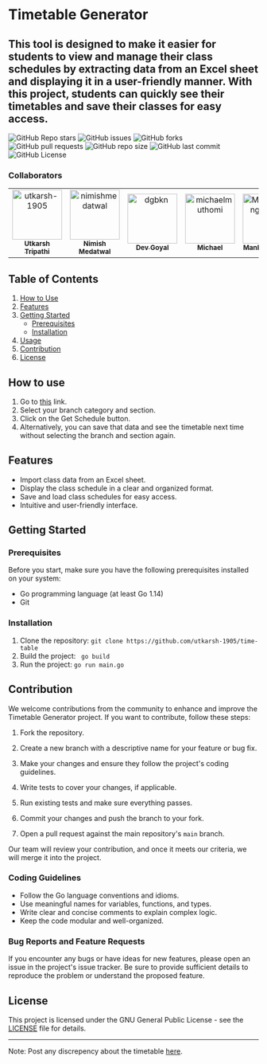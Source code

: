 # Timetable Generator

## This tool is designed to make it easier for students to view and manage their class schedules by extracting data from an Excel sheet and displaying it in a user-friendly manner. With this project, students can quickly see their timetables and save their classes for easy access.

![GitHub Repo stars](https://img.shields.io/github/stars/utkarsh-1905/time-table?style=social)
![GitHub issues](https://img.shields.io/github/issues/utkarsh-1905/time-table)
![GitHub forks](https://img.shields.io/github/forks/utkarsh-1905/time-table?style=social)
![GitHub pull requests](https://img.shields.io/github/issues-pr/utkarsh-1905/time-table)
![GitHub repo size](https://img.shields.io/github/repo-size/utkarsh-1905/time-table)
![GitHub last commit](https://img.shields.io/github/last-commit/utkarsh-1905/time-table)
![GitHub License](https://img.shields.io/github/license/utkarsh-1905/time-table)

### Collaborators

<!-- readme: utkarsh-1905,nimishmedatwal,dgbkn,SmartKapila,contributors -start -->
<table>
<tr>
    <td align="center">
        <a href="https://github.com/utkarsh-1905">
            <img src="https://avatars.githubusercontent.com/u/83540694?v=4" width="100;" alt="utkarsh-1905"/>
            <br />
            <sub><b>Utkarsh Tripathi</b></sub>
        </a>
    </td>
    <td align="center">
        <a href="https://github.com/nimishmedatwal">
            <img src="https://avatars.githubusercontent.com/u/91622060?v=4" width="100;" alt="nimishmedatwal"/>
            <br />
            <sub><b>Nimish Medatwal</b></sub>
        </a>
    </td>
    <td align="center">
        <a href="https://github.com/dgbkn">
            <img src="https://avatars.githubusercontent.com/u/65810521?v=4" width="100;" alt="dgbkn"/>
            <br />
            <sub><b>Dev Goyal</b></sub>
        </a>
    </td>
    <td align="center">
        <a href="https://github.com/michaelmuthomi">
            <img src="https://avatars.githubusercontent.com/u/108736931?v=4" width="100;" alt="michaelmuthomi"/>
            <br />
            <sub><b>Michael</b></sub>
        </a>
    </td>
    <td align="center">
        <a href="https://github.com/MankiratSingh1315">
            <img src="https://avatars.githubusercontent.com/u/120726854?v=4" width="100;" alt="MankiratSingh1315"/>
            <br />
            <sub><b>Mankirat Singh</b></sub>
        </a>
    </td></tr>
</table>
<!-- readme: utkarsh-1905,nimishmedatwal,dgbkn,contributors -end -->

## Table of Contents

1. [How to Use](#how-to-use)
1. [Features](#features)
1. [Getting Started](#getting-started)
   - [Prerequisites](#prerequisites)
   - [Installation](#installation)
1. [Usage](#usage)
1. [Contribution](#contribution)
1. [License](#license)

## How to use

1. Go to [this](https://timetable.mlsctiet.com) link.
2. Select your branch category and section.
3. Click on the Get Schedule button.
4. Alternatively, you can save that data and see the timetable next time without selecting the branch and section again.

## Features

- Import class data from an Excel sheet.
- Display the class schedule in a clear and organized format.
- Save and load class schedules for easy access.
- Intuitive and user-friendly interface.

## Getting Started

### Prerequisites

Before you start, make sure you have the following prerequisites installed on your system:

- Go programming language (at least Go 1.14)
- Git

### Installation

1. Clone the repository: `git clone https://github.com/utkarsh-1905/time-table`
2. Build the project: ` go build`
3. Run the project: `go run main.go`

## Contribution

We welcome contributions from the community to enhance and improve the Timetable Generator project. If you want to contribute, follow these steps:

1. Fork the repository.

2. Create a new branch with a descriptive name for your feature or bug fix.

3. Make your changes and ensure they follow the project's coding guidelines.

4. Write tests to cover your changes, if applicable.

5. Run existing tests and make sure everything passes.

6. Commit your changes and push the branch to your fork.

7. Open a pull request against the main repository's `main` branch.

Our team will review your contribution, and once it meets our criteria, we will merge it into the project.

### Coding Guidelines

- Follow the Go language conventions and idioms.
- Use meaningful names for variables, functions, and types.
- Write clear and concise comments to explain complex logic.
- Keep the code modular and well-organized.

### Bug Reports and Feature Requests

If you encounter any bugs or have ideas for new features, please open an issue in the project's issue tracker. Be sure to provide sufficient details to reproduce the problem or understand the proposed feature.

## License

This project is licensed under the GNU General Public License - see the [LICENSE](LICENSE) file for details.

---

Note: Post any discrepency about the timetable [here](https://github.com/utkarsh-1905/time-table/discussions/12).
